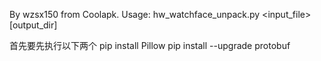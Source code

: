 By wzsx150 from Coolapk.
Usage:
hw_watchface_unpack.py <input_file> [output_dir]

首先要先执行以下两个
pip install Pillow
pip install --upgrade protobuf
